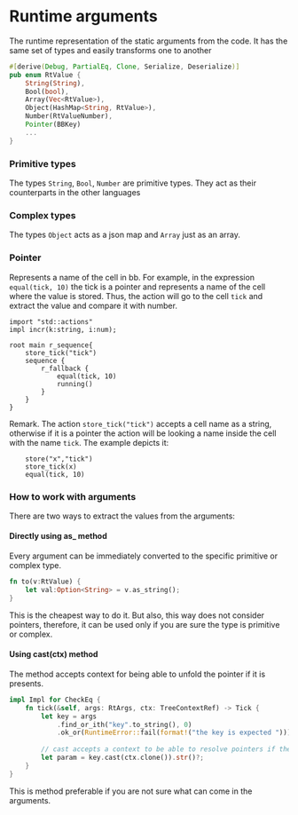 # Runtime arguments

The runtime representation of the static arguments from the code. 
It has the same set of types and easily transforms one to another

```rust
#[derive(Debug, PartialEq, Clone, Serialize, Deserialize)]
pub enum RtValue {
    String(String),
    Bool(bool),
    Array(Vec<RtValue>),
    Object(HashMap<String, RtValue>),
    Number(RtValueNumber),
    Pointer(BBKey)
    ...
}
```

### Primitive types
The types `String`, `Bool`, `Number` are primitive types. They act as their counterparts in the other languages

### Complex types
The types `Object` acts as a json map and `Array` just as an array.

### Pointer
Represents a name of the cell in bb. For example, in the expression `equal(tick, 10)` the tick is a pointer and represents 
a name of the cell where the value is stored. Thus, the action will go to the cell `tick` and extract the value and compare 
it with number.


```f-tree
import "std::actions"
impl incr(k:string, i:num);

root main r_sequence{
    store_tick("tick")
    sequence {
        r_fallback {
            equal(tick, 10)
            running()
        }
    }
}

```

Remark. 
The action `store_tick("tick")` accepts a cell name as a string,
otherwise if it is a pointer the action will be looking a name inside the cell with the name `tick`.
The example depicts it:

```
    store("x","tick")
    store_tick(x)
    equal(tick, 10)
```

### How to work with arguments

There are two ways to extract the values from the arguments:

#### Directly using as_<type> method
Every argument can be immediately converted to the specific primitive or complex type.

```rust
fn to(v:RtValue) {
    let val:Option<String> = v.as_string();
}
```

This is the cheapest way to do it. But also, this way does not consider pointers, 
therefore, it can be used only if you are sure the type is primitive or complex. 

#### Using cast(ctx) method

The method accepts context for being able to unfold the pointer if it is presents.


```rust
impl Impl for CheckEq {
    fn tick(&self, args: RtArgs, ctx: TreeContextRef) -> Tick {
        let key = args
            .find_or_ith("key".to_string(), 0)
            .ok_or(RuntimeError::fail(format!("the key is expected ")))?;
        
        // cast accepts a context to be able to resolve pointers if they are presented
        let param = key.cast(ctx.clone()).str()?;
    }
}
```

This is method preferable if you are not sure what can come in the arguments.